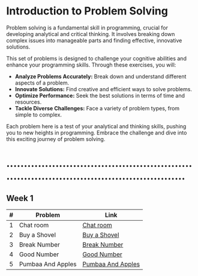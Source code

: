 # Introduction to Problem Solving

Problem solving is a fundamental skill in programming, crucial for developing analytical and critical thinking. It involves breaking down complex issues into manageable parts and finding effective, innovative solutions.

This set of problems is designed to challenge your cognitive abilities and enhance your programming skills. Through these exercises, you will:

- **Analyze Problems Accurately:** Break down and understand different aspects of a problem.
- **Innovate Solutions:** Find creative and efficient ways to solve problems.
- **Optimize Performance:** Seek the best solutions in terms of time and resources.
- **Tackle Diverse Challenges:** Face a variety of problem types, from simple to complex.

Each problem here is a test of your analytical and thinking skills, pushing you to new heights in programming. Embrace the challenge and dive into this exciting journey of problem solving.

# ........................................................................................................

## Week 1

| #   | Problem           | Link                                                                                       |
|-----|-------------------|--------------------------------------------------------------------------------------------|
| 1   | Chat room         | [Chat room](https://codeforces.com/contest/58/problem/A)               |
| 2   | Buy a Shovel      | [Buy a Shovel](https://codeforces.com/contest/732/problem/A)                                |
| 3   | Break Number      | [Break Number](https://codeforces.com/group/MWSDmqGsZm/contest/326907/problem/F)            |
| 4   | Good Number       | [Good Number](https://codeforces.com/group/MWSDmqGsZm/contest/223206/problem/S)             |
| 5   | Pumbaa And Apples | [Pumbaa And Apples](https://codeforces.com/group/MWSDmqGsZm/contest/223207/problem/N)       |